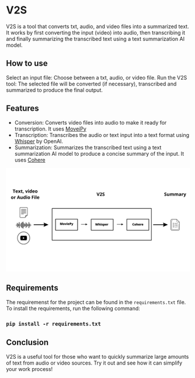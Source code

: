 # V2S

V2S is a tool that converts txt, audio, and video files into a summarized text. It works by first converting the input (video) into audio, then transcribing it and finally summarizing the transcribed text using a text summarization AI model.

## How to use
Select an input file: Choose between a txt, audio, or video file.
Run the V2S tool: The selected file will be converted (if necessary), transcribed and summarized to produce the final output.

## Features
* Conversion: Converts video files into audio to make it ready for transcription. It uses [MoveiPy](https://github.com/Zulko/moviepy)
* Transcription: Transcribes the audio or text input into a text format using [Whisper](https://github.com/openai/whisper) by OpenAI.
* Summarization: Summarizes the transcribed text using a text summarization AI model to produce a concise summary of the input. It uses [Cohere](https://cohere.ai/)

![V2S](V2S_image.png)

## Requirements
The requiremenst for the project can be found in the `requirements.txt` file. To install the requirements, run the following command:
### `pip install -r requirements.txt`

## Conclusion
V2S is a useful tool for those who want to quickly summarize large amounts of text from audio or video sources. Try it out and see how it can simplify your work process!